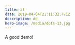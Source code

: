 ```yaml
---
title: af
date: 2019-04-04T21:11:32.771Z
description: dd
hero-image: /media/dots-13.jpg
---
```

A good demo!
